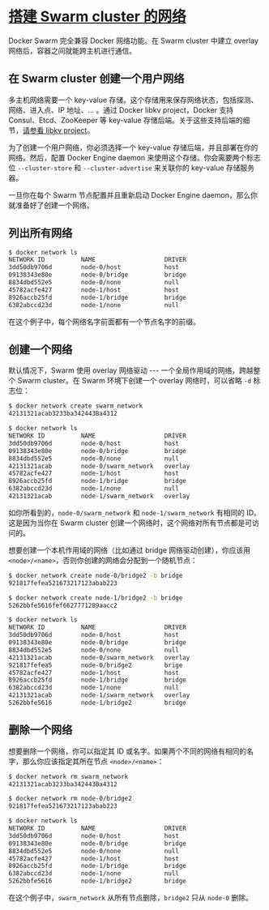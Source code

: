 # [搭建 Swarm cluster 的网络](https://docs.docker.com/v1.9/swarm/networking/)

Docker Swarm 完全兼容 Docker 网络功能。在 Swarm cluster 中建立 overlay 网络后，容器之间就能跨主机进行通信。

## 在 Swarm cluster 创建一个用户网络

多主机网络需要一个 key-value 存储。这个存储用来保存网络状态，包括探测、网络、进入点、IP 地址、... 。通过 Docker libkv project，Docker 支持 Consul、Etcd、ZooKeeper 等 key-value 存储后端。关于这些支持后端的细节，[请参看 libkv project](https://github.com/docker/libkv)。

为了创建一个用户网络，你必须选择一个 key-value 存储后端，并且部署在你的网络。然后，配置 Docker Engine daemon 来使用这个存储。你会需要两个标志位 `--cluster-store` 和 `--cluster-advertise` 来关联你的 key-value 存储服务器。

一旦你在每个 Swarm 节点配置并且重新启动 Docker Engine daemon，那么你就准备好了创建一个网络。

## 列出所有网络

```sh
$ docker network ls
NETWORK ID          NAME                   DRIVER
3dd50db9706d        node-0/host            host
09138343e80e        node-0/bridge          bridge
8834dbd552e5        node-0/none            null
45782acfe427        node-1/host            host
8926accb25fd        node-1/bridge          bridge
6382abccd23d        node-1/none            null
```

在这个例子中，每个网络名字前面都有一个节点名字的前缀。

## 创建一个网络

默认情况下，Swarm 使用 overlay 网络驱动 --- 一个全局作用域的网络，跨越整个 Swarm cluster。在 Swarm 环境下创建一个 overlay 网络时，可以省略 `-d` 标志位：

```sh
$ docker network create swarm_network
42131321acab3233ba342443Ba4312

$ docker network ls
NETWORK ID          NAME                   DRIVER
3dd50db9706d        node-0/host            host
09138343e80e        node-0/bridge          bridge
8834dbd552e5        node-0/none            null
42131321acab        node-0/swarm_network   overlay
45782acfe427        node-1/host            host
8926accb25fd        node-1/bridge          bridge
6382abccd23d        node-1/none            null
42131321acab        node-1/swarm_network   overlay
```

如你所看到的，`node-0/swarm_network` 和 `node-1/swarm_network` 有相同的 ID。这是因为当你在 Swarm cluster 创建一个网络时，这个网络对所有节点都是可访问的。

想要创建一个本机作用域的网络（比如通过 bridge 网络驱动创建），你应该用 `<node>/<name>`，否则你创建的网络会分配到一个随机节点：

```sh
$ docker network create node-0/bridge2 -b bridge
921817fefea521673217123abab223

$ docker network create node-1/bridge2 -b bridge
5262bbfe5616fef6627771289aacc2

$ docker network ls
NETWORK ID          NAME                   DRIVER
3dd50db9706d        node-0/host            host
09138343e80e        node-0/bridge          bridge
8834dbd552e5        node-0/none            null
42131321acab        node-0/swarm_network   overlay
921817fefea5        node-0/bridge2         brige
45782acfe427        node-1/host            host
8926accb25fd        node-1/bridge          bridge
6382abccd23d        node-1/none            null
42131321acab        node-1/swarm_network   overlay
5262bbfe5616        node-1/bridge2         bridge
```

## 删除一个网络

想要删除一个网络，你可以指定其 ID 或名字。如果两个不同的网络有相同的名字，那么你应该指定其所在节点 `<node>/<name>`：

```sh
$ docker network rm swarm_network
42131321acab3233ba342443Ba4312

$ docker network rm node-0/bridge2
921817fefea521673217123abab223

$ docker network ls
NETWORK ID          NAME                   DRIVER
3dd50db9706d        node-0/host            host
09138343e80e        node-0/bridge          bridge
8834dbd552e5        node-0/none            null
45782acfe427        node-1/host            host
8926accb25fd        node-1/bridge          bridge
6382abccd23d        node-1/none            null
5262bbfe5616        node-1/bridge2         bridge
```

在这个例子中，`swarm_network` 从所有节点删除，`bridge2` 只从 `node-0` 删除。


